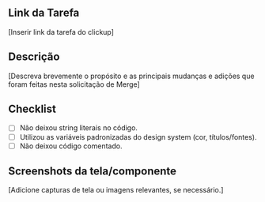 ## Link da Tarefa 

[Inserir link da tarefa do clickup]

## Descrição

[Descreva brevemente o propósito e as principais mudanças e adições que foram feitas nesta solicitação de Merge]

## Checklist

- [ ] Não deixou string literais no código.
- [ ] Utilizou as variáveis padronizadas do design system (cor, títulos/fontes).
- [ ] Não deixou código comentado.

## Screenshots da tela/componente

[Adicione capturas de tela ou imagens relevantes, se necessário.]
